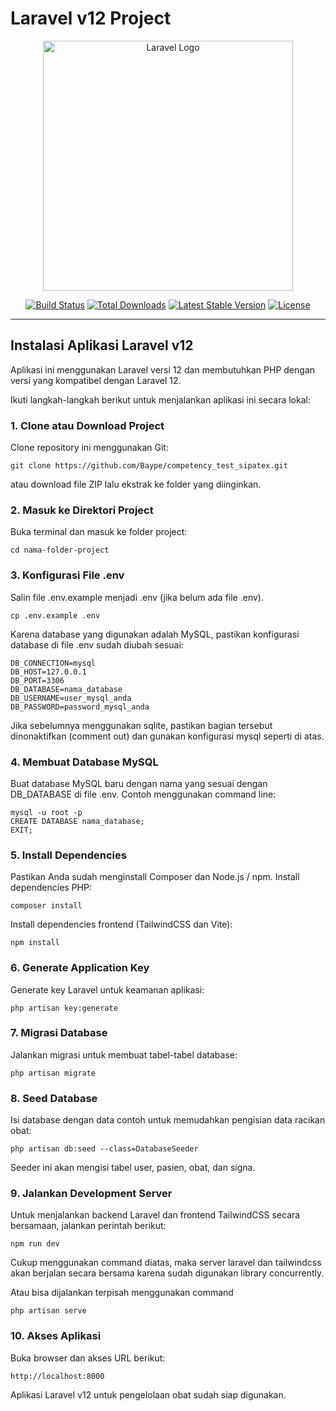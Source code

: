 # Laravel v12 Project

<p align="center">
  <a href="https://laravel.com" target="_blank">
    <img src="https://raw.githubusercontent.com/laravel/art/master/logo-lockup/5%20SVG/2%20CMYK/1%20Full%20Color/laravel-logolockup-cmyk-red.svg" width="400" alt="Laravel Logo">
  </a>
</p>

<p align="center">
  <a href="https://github.com/laravel/framework/actions"><img src="https://github.com/laravel/framework/workflows/tests/badge.svg" alt="Build Status"></a>
  <a href="https://packagist.org/packages/laravel/framework"><img src="https://img.shields.io/packagist/dt/laravel/framework" alt="Total Downloads"></a>
  <a href="https://packagist.org/packages/laravel/framework"><img src="https://img.shields.io/packagist/v/laravel/framework" alt="Latest Stable Version"></a>
  <a href="https://packagist.org/packages/laravel/framework"><img src="https://img.shields.io/packagist/l/laravel/framework" alt="License"></a>
</p>

---

## Instalasi Aplikasi Laravel v12

Aplikasi ini menggunakan Laravel versi 12 dan membutuhkan PHP dengan versi yang kompatibel dengan Laravel 12.

Ikuti langkah-langkah berikut untuk menjalankan aplikasi ini secara lokal:

### 1. Clone atau Download Project

Clone repository ini menggunakan Git:

```
git clone https://github.com/Baype/competency_test_sipatex.git
```
atau download file ZIP lalu ekstrak ke folder yang diinginkan.

### 2. Masuk ke Direktori Project
Buka terminal dan masuk ke folder project:
```
cd nama-folder-project
```

### 3. Konfigurasi File .env
Salin file .env.example menjadi .env (jika belum ada file .env).
```
cp .env.example .env
```
Karena database yang digunakan adalah MySQL, pastikan konfigurasi database di file .env sudah diubah sesuai:
```
DB_CONNECTION=mysql
DB_HOST=127.0.0.1
DB_PORT=3306
DB_DATABASE=nama_database
DB_USERNAME=user_mysql_anda
DB_PASSWORD=password_mysql_anda
```
Jika sebelumnya menggunakan sqlite, pastikan bagian tersebut dinonaktifkan (comment out) dan gunakan konfigurasi mysql seperti di atas.

### 4. Membuat Database MySQL
Buat database MySQL baru dengan nama yang sesuai dengan DB_DATABASE di file .env. Contoh menggunakan command line:
```
mysql -u root -p
CREATE DATABASE nama_database;
EXIT;
```
### 5. Install Dependencies
Pastikan Anda sudah menginstall Composer dan Node.js / npm.
Install dependencies PHP:
```
composer install
```
Install dependencies frontend (TailwindCSS dan Vite):
```
npm install
```
### 6. Generate Application Key
Generate key Laravel untuk keamanan aplikasi:
```
php artisan key:generate
```
### 7. Migrasi Database
Jalankan migrasi untuk membuat tabel-tabel database:
```
php artisan migrate
```
### 8. Seed Database
Isi database dengan data contoh untuk memudahkan pengisian data racikan obat:
```
php artisan db:seed --class=DatabaseSeeder
```
Seeder ini akan mengisi tabel user, pasien, obat, dan signa.

### 9. Jalankan Development Server
Untuk menjalankan backend Laravel dan frontend TailwindCSS secara bersamaan, jalankan perintah berikut:
```
npm run dev
```
Cukup menggunakan command diatas, maka server laravel dan tailwindcss akan berjalan secara bersama karena sudah digunakan library concurrently.

Atau bisa dijalankan terpisah menggunakan command
```
php artisan serve
```
### 10. Akses Aplikasi
Buka browser dan akses URL berikut:
```
http://localhost:8000
```
Aplikasi Laravel v12 untuk pengelolaan obat sudah siap digunakan.